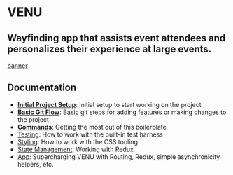 # VENU
## Wayfinding app that assists event attendees and personalizes their experience at large events.
[banner](https://scontent-ord1-1.xx.fbcdn.net/v/t31.0-8/18209235_1325894747458940_6662502625251413305_o.jpg?oh=fae3ffa07ec01ab2fbfad6ad7aceda38&oe=59B5A27B "VENU Banner")

## Documentation
- [**Initial Project Setup**](docs/git/setup.md): Initial setup to start working on the project
- [**Basic Git Flow**](docs/git/gitbasics.md): Basic git steps for adding features or making changes to the project
- [**Commands**](docs/general/commands.md): Getting the most out of this boilerplate
- [Testing](docs/testing): How to work with the built-in test harness
- [Styling](docs/css): How to work with the CSS tooling
- [State Management](docs/js/state.md): Working with Redux
- [App](docs/js): Supercharging VENU with Routing, Redux, simple
  asynchronicity helpers, etc.